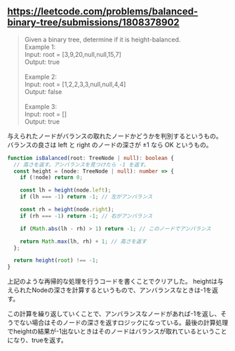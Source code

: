 ## https://leetcode.com/problems/balanced-binary-tree/submissions/1808378902

> Given a binary tree, determine if it is height-balanced.<br>
> Example 1:<br>
> Input: root = [3,9,20,null,null,15,7]<br>
> Output: true<br><br>
> Example 2:<br>
> Input: root = [1,2,2,3,3,null,null,4,4]<br>
> Output: false<br><br>
> Example 3:<br>
> Input: root = []<br>
> Output: true<br>

与えられたノードがバランスの取れたノードかどうかを判別するというもの。
バランスの良さは left と right のノードの深さが ±1 なら OK というもの。

```ts
function isBalanced(root: TreeNode | null): boolean {
  // 高さを返す。アンバランスを見つけたら -1 を返す。
  const height = (node: TreeNode | null): number => {
    if (!node) return 0;

    const lh = height(node.left);
    if (lh === -1) return -1; // 左がアンバランス

    const rh = height(node.right);
    if (rh === -1) return -1; // 右がアンバランス

    if (Math.abs(lh - rh) > 1) return -1; // このノードでアンバランス

    return Math.max(lh, rh) + 1; // 高さを返す
  };

  return height(root) !== -1;
}
```

上記のような再帰的な処理を行うコードを書くことでクリアした。
heightは与えられたNodeの深さを計算するというもので、アンバランスなときは-1を返す。

この計算を繰り返していくことで、アンバランスなノードがあれば-1を返し、そうでない場合はそのノードの深さを返すロジックになっている。最後の計算処理でheightの結果が-1出ないときはそのノードはバランスが取れているということになり、trueを返す。